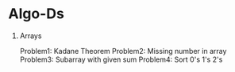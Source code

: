 # Algo-Ds

1. Arrays
  
    Problem1: Kadane Theorem
    Problem2: Missing number in array
    Problem3: Subarray with given sum 
    Problem4: Sort 0's 1's 2's
